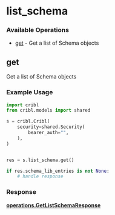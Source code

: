 # list_schema

### Available Operations

* [get](#get) - Get a list of Schema objects

## get

Get a list of Schema objects

### Example Usage

```python
import cribl
from cribl.models import shared

s = cribl.Cribl(
    security=shared.Security(
        bearer_auth="",
    ),
)


res = s.list_schema.get()

if res.schema_lib_entries is not None:
    # handle response
```


### Response

**[operations.GetListSchemaResponse](../../models/operations/getlistschemaresponse.md)**

